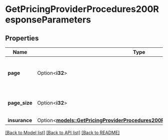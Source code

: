 # GetPricingProviderProcedures200ResponseParameters

## Properties

Name | Type | Description | Notes
------------ | ------------- | ------------- | -------------
**page** | Option<**i32**> | The page of the results which was returned. | [optional]
**page_size** | Option<**i32**> | How many results are in each page. | [optional]
**insurance** | Option<[**models::GetPricingProviderProcedures200ResponseParametersInsurance**](getPricingProviderProcedures_200_response_parameters_insurance.md)> |  | [optional]

[[Back to Model list]](../README.md#documentation-for-models) [[Back to API list]](../README.md#documentation-for-api-endpoints) [[Back to README]](../README.md)


